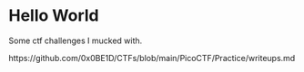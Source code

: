 
<html>
<body>
<h1>Hello World</h1>
<p>Some ctf challenges I mucked with.</p>
  https://github.com/0x0BE1D/CTFs/blob/main/PicoCTF/Practice/writeups.md
</body>
</html>
